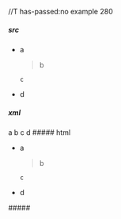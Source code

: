 //T has-passed:no
example 280
##### src
- a
  > b
  ```
  c
  ```
- d
##### xml
<?xml version="1.0" encoding="UTF-8"?>
<!DOCTYPE document SYSTEM "CommonMark.dtd">
<document xmlns="http://commonmark.org/xml/1.0">
  <list type="bullet" tight="true">
    <item>
      <paragraph>
        <text>a</text>
      </paragraph>
      <block_quote>
        <paragraph>
          <text>b</text>
        </paragraph>
      </block_quote>
      <code_block>c
</code_block>
    </item>
    <item>
      <paragraph>
        <text>d</text>
      </paragraph>
    </item>
  </list>
</document>
##### html
<ul>
<li>a
<blockquote>
<p>b</p>
</blockquote>
<pre><code>c
</code></pre>
</li>
<li>d</li>
</ul>
#####
